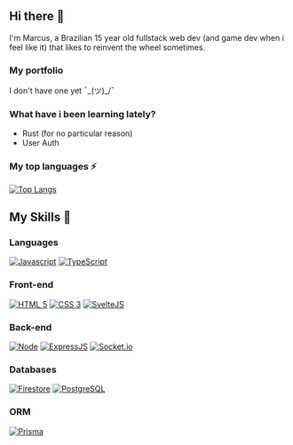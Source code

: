 
## Hi there 👋

I'm Marcus, a Brazilian 15 year old fullstack web dev (and game dev when i feel like it) that likes to reinvent the wheel sometimes.

### My portfolio
I don't have one yet ¯\_(ツ)\_/¯

### What have i been learning lately?
- Rust (for no particular reason)
- User Auth

### My top languages ⚡
[![Top Langs](https://github-readme-stats.vercel.app/api/top-langs/?username=marcusmmmz&layout=compact&theme=tokyonight)](https://github.com/anuraghazra/github-readme-stats)

## My Skills 🚀

### Languages
[![Javascript](https://img.shields.io/badge/JAVASCRIPT-323330?style=for-the-badge&logo=javascript)](https://typescriptlang.org)
[![TypeScript](https://img.shields.io/badge/TYPESCRIPT-323330?style=for-the-badge&logo=typescript)](https://developer.mozilla.org/docs/Web/JavaScript)

### Front-end
[![HTML 5](https://img.shields.io/badge/HTML5-E34F26?style=for-the-badge&logo=html5&logoColor=white)](https://www.w3.org/standards/webdesign/htmlcss.html)
[![CSS 3](https://img.shields.io/badge/CSS3-1572B6?style=for-the-badge&logo=css3&logoColor=white)](https://www.w3.org/standards/webdesign/htmlcss.html)
[![SvelteJS](https://img.shields.io/badge/SVELTE-red?style=for-the-badge&logo=svelte&logoColor=white)](https://svelte.dev/)

### Back-end
[![Node](https://img.shields.io/badge/Node.js-43853D?style=for-the-badge&logo=node.js&logoColor=white)](https://nodejs.org)
[![ExpressJS](https://img.shields.io/badge/express-000000?style=for-the-badge&logo=express&logoColor=white)](https://expressjs.com/)
[![Socket.io](https://img.shields.io/badge/SOCKET-IO-323330?style=for-the-badge&logo=socket.io)](https://socket.io/)

### Databases
[![Firestore](https://img.shields.io/badge/FIRESTORE-323330?style=for-the-badge&logo=firebase)](https://firebase.google.com/)
[![PostgreSQL](https://img.shields.io/badge/POSTGRES-323330?style=for-the-badge&logo=postgresql&logoColor=blue)](https://www.postgresql.org/)

### ORM
[![Prisma](https://img.shields.io/badge/prisma-323330?style=for-the-badge&logo=prisma)](https://www.prisma.io/)
